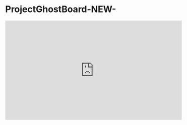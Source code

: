 # ProjectGhostBoard-NEW-


<iframe width="560" height="315" src="https://www.youtube.com/embed/-FnGQFiSdFY" title="YouTube video player" frameborder="0" allow="accelerometer; autoplay; clipboard-write; encrypted-media; gyroscope; picture-in-picture" allowfullscreen></iframe>
